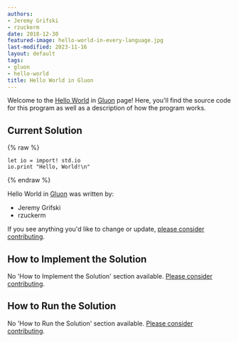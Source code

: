 ```yaml
---
authors:
- Jeremy Grifski
- rzuckerm
date: 2018-12-30
featured-image: hello-world-in-every-language.jpg
last-modified: 2023-11-16
layout: default
tags:
- gluon
- hello-world
title: Hello World in Gluon
---
```


Welcome to the [Hello World](https://sampleprograms.io/projects/hello-world) in [Gluon](https://sampleprograms.io/languages/gluon) page! Here, you'll find the source code for this program as well as a description of how the program works.

## Current Solution

{% raw %}

```gluon
let io = import! std.io
io.print "Hello, World!\n"

```

{% endraw %}

Hello World in [Gluon](https://sampleprograms.io/languages/gluon) was written by:

- Jeremy Grifski
- rzuckerm

If you see anything you'd like to change or update, [please consider contributing](https://github.com/TheRenegadeCoder/sample-programs).

## How to Implement the Solution

No 'How to Implement the Solution' section available. [Please consider contributing](https://github.com/TheRenegadeCoder/sample-programs-website).

## How to Run the Solution

No 'How to Run the Solution' section available. [Please consider contributing](https://github.com/TheRenegadeCoder/sample-programs-website).